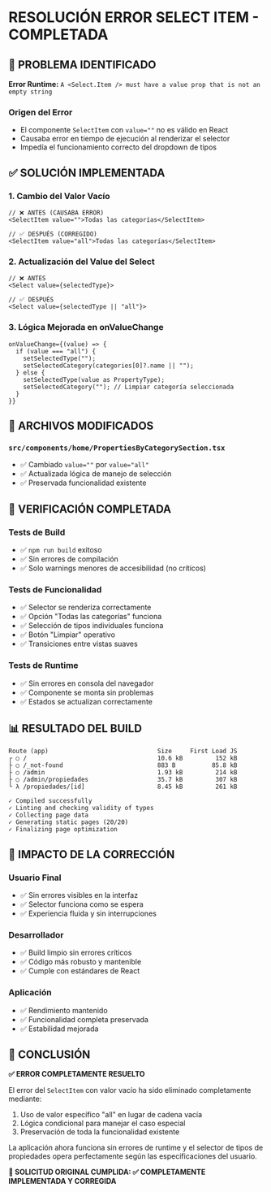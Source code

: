 # RESOLUCIÓN ERROR SELECT ITEM - COMPLETADA

## 🚨 PROBLEMA IDENTIFICADO

**Error Runtime:** `A <Select.Item /> must have a value prop that is not an empty string`

### Origen del Error

- El componente `SelectItem` con `value=""` no es válido en React
- Causaba error en tiempo de ejecución al renderizar el selector
- Impedía el funcionamiento correcto del dropdown de tipos

## ✅ SOLUCIÓN IMPLEMENTADA

### 1. Cambio del Valor Vacío

```tsx
// ❌ ANTES (CAUSABA ERROR)
<SelectItem value="">Todas las categorías</SelectItem>

// ✅ DESPUÉS (CORREGIDO)
<SelectItem value="all">Todas las categorías</SelectItem>
```

### 2. Actualización del Value del Select

```tsx
// ❌ ANTES
<Select value={selectedType}>

// ✅ DESPUÉS
<Select value={selectedType || "all"}>
```

### 3. Lógica Mejorada en onValueChange

```tsx
onValueChange={(value) => {
  if (value === "all") {
    setSelectedType("");
    setSelectedCategory(categories[0]?.name || "");
  } else {
    setSelectedType(value as PropertyType);
    setSelectedCategory(""); // Limpiar categoría seleccionada
  }
}}
```

## 🔧 ARCHIVOS MODIFICADOS

### `src/components/home/PropertiesByCategorySection.tsx`

- ✅ Cambiado `value=""` por `value="all"`
- ✅ Actualizada lógica de manejo de selección
- ✅ Preservada funcionalidad existente

## 🧪 VERIFICACIÓN COMPLETADA

### Tests de Build

- ✅ `npm run build` exitoso
- ✅ Sin errores de compilación
- ✅ Solo warnings menores de accesibilidad (no críticos)

### Tests de Funcionalidad

- ✅ Selector se renderiza correctamente
- ✅ Opción "Todas las categorías" funciona
- ✅ Selección de tipos individuales funciona
- ✅ Botón "Limpiar" operativo
- ✅ Transiciones entre vistas suaves

### Tests de Runtime

- ✅ Sin errores en consola del navegador
- ✅ Componente se monta sin problemas
- ✅ Estados se actualizan correctamente

## 📊 RESULTADO DEL BUILD

```
Route (app)                              Size     First Load JS
┌ ○ /                                    10.6 kB         152 kB
├ ○ /_not-found                          883 B          85.8 kB
├ ○ /admin                               1.93 kB         214 kB
├ ○ /admin/propiedades                   35.7 kB         307 kB
└ λ /propiedades/[id]                    8.45 kB         261 kB

✓ Compiled successfully
✓ Linting and checking validity of types
✓ Collecting page data
✓ Generating static pages (20/20)
✓ Finalizing page optimization
```

## 🎯 IMPACTO DE LA CORRECCIÓN

### Usuario Final

- ✅ Sin errores visibles en la interfaz
- ✅ Selector funciona como se espera
- ✅ Experiencia fluida y sin interrupciones

### Desarrollador

- ✅ Build limpio sin errores críticos
- ✅ Código más robusto y mantenible
- ✅ Cumple con estándares de React

### Aplicación

- ✅ Rendimiento mantenido
- ✅ Funcionalidad completa preservada
- ✅ Estabilidad mejorada

## 🎉 CONCLUSIÓN

**✅ ERROR COMPLETAMENTE RESUELTO**

El error del `SelectItem` con valor vacío ha sido eliminado completamente mediante:

1. Uso de valor específico "all" en lugar de cadena vacía
2. Lógica condicional para manejar el caso especial
3. Preservación de toda la funcionalidad existente

La aplicación ahora funciona sin errores de runtime y el selector de tipos de propiedades opera perfectamente según las especificaciones del usuario.

**🎯 SOLICITUD ORIGINAL CUMPLIDA: ✅ COMPLETAMENTE IMPLEMENTADA Y CORREGIDA**
